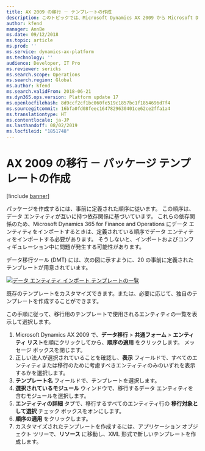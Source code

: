 ```yaml
---
title: AX 2009 の移行 － テンプレートの作成
description: このトピックでは、Microsoft Dynamics AX 2009 から Microsoft Dynamics 365 for Finance and Operations へデータを移行するために使用できるパッケージ テンプレートを作成する方法について説明します。
author: kfend
manager: AnnBe
ms.date: 09/12/2018
ms.topic: article
ms.prod: ''
ms.service: dynamics-ax-platform
ms.technology: ''
audience: Developer, IT Pro
ms.reviewer: sericks
ms.search.scope: Operations
ms.search.region: Global
ms.author: kfend
ms.search.validFrom: 2018-06-21
ms.dyn365.ops.version: Platform update 17
ms.openlocfilehash: 8d9ccf2cf1bc060fe519c1857bc1f1854696d7f4
ms.sourcegitcommit: 16bfa0fd08feec1647829630401ce62ce2ffa1a4
ms.translationtype: HT
ms.contentlocale: ja-JP
ms.lasthandoff: 08/02/2019
ms.locfileid: "1851748"
---
```

# <a name="ax-2009-migration--create-package-templates"></a>AX 2009 の移行 － パッケージ テンプレートの作成

[!include [banner](../includes/banner.md)]

パッケージを作成するには、事前に定義された順序に従います。 この順序は、データ エンティティが互いに持つ依存関係に基づいています。 これらの依存関係のため、Microsoft Dynamics 365 for Finance and Operations にデータ エンティティをインポートするときは、定義されている順序でデータ エンティティをインポートする必要があります。 そうしないと、インポートおよびコンフィギュレーション中に問題が発生する可能性があります。

データ移行ツール (DMT) には、次の図に示すように、20 の事前に定義されたテンプレートが用意されています。

[![データ エンティティ インポート テンプレートの一覧](./media/data-entity-templates.png)](./media/data-entity-templates.png)

既存のテンプレートをカスタマイズできます。または、必要に応じて、独自のテンプレートを作成することができます。

この手順に従って、移行用のテンプレートで使用されるエンティティの一覧を表示して選択します。

1. Microsoft Dynamics AX 2009 で、**データ移行** \> **共通フォーム** \> **エンティティ リスト**を順にクリックしてから、**順序の適用** をクリックします。 メッセージ ボックスを閉じます。
2. 正しい法人が選択されていることを確認し、**表示** フィールドで、すべてのエンティティまたは移行のために考慮すべきエンティティのみのいずれを表示するかを選択します。
3. **テンプレート名** フィールドで、テンプレートを選択します。
4. **選択されているモジュール** ウィンドウで、移行するデータ エンティティを含むモジュールを選択します。
5. **エンティティの詳細** タブで、移行するすべてのエンティティ行の **移行対象として選択** チェック ボックスをオンにします。
6. **順序の適用** をクリックします。
7. カスタマイズされたテンプレートを作成するには、アプリケーション オブジェクト ツリーで、**リソース** に移動し、XML 形式で新しいテンプレートを作成します。
